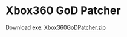 # Xbox360 GoD Patcher

Download exe: [Xbox360GoDPatcher.zip](https://github.com/Anders-H/Xbox360GoDPatcher/Xbox360GoDPatcher.zip)